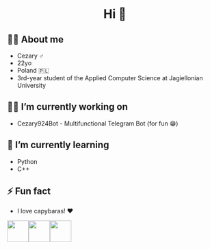 <h1 align="center">Hi 👋</h1>



## 🙋‍♂️ About me
- Cezary ♂️
- 22yo
- Poland 🇵🇱
- 3rd-year student of the Applied Computer Science at Jagiellonian University 


## 🧑‍💻 I’m currently working on
- Cezary924Bot - Multifunctional Telegram Bot (for fun 😁)


## 🔭 I’m currently learning
- Python
- C++


## ⚡ Fun fact
- I love capybaras! ❤️

<img src="https://img.freepik.com/free-icon/capybara_318-232704.jpg" width="50" height="50"><img src="https://img.freepik.com/free-icon/capybara_318-232704.jpg" width="50" height="50"><img src="https://img.freepik.com/free-icon/capybara_318-232704.jpg" width="50" height="50">
